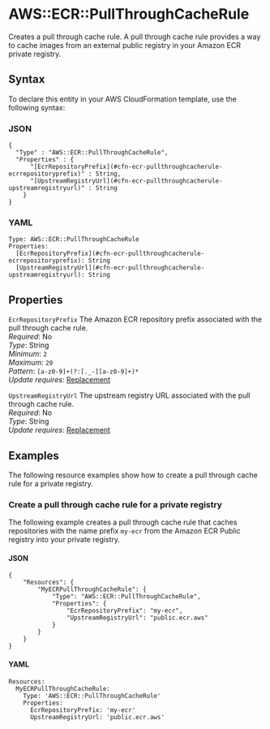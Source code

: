 # AWS::ECR::PullThroughCacheRule<a name="aws-resource-ecr-pullthroughcacherule"></a>

Creates a pull through cache rule\. A pull through cache rule provides a way to cache images from an external public registry in your Amazon ECR private registry\.

## Syntax<a name="aws-resource-ecr-pullthroughcacherule-syntax"></a>

To declare this entity in your AWS CloudFormation template, use the following syntax:

### JSON<a name="aws-resource-ecr-pullthroughcacherule-syntax.json"></a>

```
{
  "Type" : "AWS::ECR::PullThroughCacheRule",
  "Properties" : {
      "[EcrRepositoryPrefix](#cfn-ecr-pullthroughcacherule-ecrrepositoryprefix)" : String,
      "[UpstreamRegistryUrl](#cfn-ecr-pullthroughcacherule-upstreamregistryurl)" : String
    }
}
```

### YAML<a name="aws-resource-ecr-pullthroughcacherule-syntax.yaml"></a>

```
Type: AWS::ECR::PullThroughCacheRule
Properties: 
  [EcrRepositoryPrefix](#cfn-ecr-pullthroughcacherule-ecrrepositoryprefix): String
  [UpstreamRegistryUrl](#cfn-ecr-pullthroughcacherule-upstreamregistryurl): String
```

## Properties<a name="aws-resource-ecr-pullthroughcacherule-properties"></a>

`EcrRepositoryPrefix`  <a name="cfn-ecr-pullthroughcacherule-ecrrepositoryprefix"></a>
The Amazon ECR repository prefix associated with the pull through cache rule\.  
*Required*: No  
*Type*: String  
*Minimum*: `2`  
*Maximum*: `20`  
*Pattern*: `[a-z0-9]+(?:[._-][a-z0-9]+)*`  
*Update requires*: [Replacement](https://docs.aws.amazon.com/AWSCloudFormation/latest/UserGuide/using-cfn-updating-stacks-update-behaviors.html#update-replacement)

`UpstreamRegistryUrl`  <a name="cfn-ecr-pullthroughcacherule-upstreamregistryurl"></a>
The upstream registry URL associated with the pull through cache rule\.  
*Required*: No  
*Type*: String  
*Update requires*: [Replacement](https://docs.aws.amazon.com/AWSCloudFormation/latest/UserGuide/using-cfn-updating-stacks-update-behaviors.html#update-replacement)

## Examples<a name="aws-resource-ecr-pullthroughcacherule--examples"></a>

The following resource examples show how to create a pull through cache rule for a private registry\.

### Create a pull through cache rule for a private registry<a name="aws-resource-ecr-pullthroughcacherule--examples--Create_a_pull_through_cache_rule_for_a_private_registry"></a>

The following example creates a pull through cache rule that caches repositories with the name prefix `my-ecr` from the Amazon ECR Public registry into your private registry\.

#### JSON<a name="aws-resource-ecr-pullthroughcacherule--examples--Create_a_pull_through_cache_rule_for_a_private_registry--json"></a>

```
{
    "Resources": {
        "MyECRPullThroughCacheRule": {
            "Type": "AWS::ECR::PullThroughCacheRule",
            "Properties": {
                "EcrRepositoryPrefix": "my-ecr",
                "UpstreamRegistryUrl": "public.ecr.aws"
            }
        }
    }
}
```

#### YAML<a name="aws-resource-ecr-pullthroughcacherule--examples--Create_a_pull_through_cache_rule_for_a_private_registry--yaml"></a>

```
Resources:
  MyECRPullThroughCacheRule:
    Type: 'AWS::ECR::PullThroughCacheRule'
    Properties:
      EcrRepositoryPrefix: 'my-ecr'
      UpstreamRegistryUrl: 'public.ecr.aws'
```